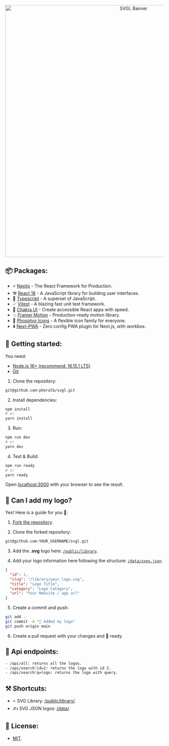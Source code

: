 <p align="center">
  <a href="https://svgl.vercel.app/" target="_blank">
    <img src="https://i.postimg.cc/1tzrP2rg/banner-corner.png" width="800px" alt="SVGL Banner" />
  </a>
</p>

## 📦 Packages:

- ⚡️ [Nextjs](https://nextjs.org/) - The React Framework for Production.
- ⚒️ [React 18](https://reactjs.org/) - A JavaScript library for building user interfaces.
- 💙 [Typescript](https://www.typescriptlang.org/) - A superset of JavaScript.
- ✅ [Vitest](https://vitest.dev/) - A blazing fast unit test framework.
- 💅 [Chakra UI](https://chakra-ui.com/) - Create accessible React apps with speed.
- 💥 [Framer Motion](https://www.framer.com/motion/) - Production-ready motion library.
- 💖 [Phosphor Icons](https://phosphoricons.com/) - A flexible icon family for everyone.
- ⬇️ [Next-PWA](https://github.com/shadowwalker/next-pwa) - Zero config PWA plugin for Next.js, with workbox.

## 🚀 Getting started:

You need:

- [Node.js 16+ (recommend: 16.15.1 LTS)](https://nodejs.org/en/)
- [Git](https://git-scm.com/book/en/v2/Getting-Started-Installing-Git)

1. Clone the repository:

```bash
git@github.com:pheralb/svgl.git
```

2. Install dependencies:

```bash
npm install
# or
yarn install
```

3. Run:

```bash
npm run dev
# or
yarn dev
```

4. Test & Build:

```bash
npm run ready
# or
yarn ready
```

Open [localhost:3000](localhost:3000) with your browser to see the result.

## 🤔 Can I add my logo?

Yes! Here is a guide for you 🥳:

1. [Fork the repository](https://github.com/pheralb/svgl/fork).

2. Clone the forked repository:

```bash
git@github.com:YOUR_USERNAME/svgl.git
```

3. Add the **.svg** logo here: [`/public/library`](https://github.com/pheralb/svgl/tree/main/public/library).

4. Add your logo information here following the structure: [`/data/svgs.json`](https://github.com/pheralb/svgl/tree/main/public/library).

```json
{
  "id": 1,
  "slug": "/library/your_logo.svg",
  "title": "Logo Title",
  "category": "Logo Category",
  "url": "Your Website / app url"
}
```

5. Create a commit and push:

```bash
git add .
git commit -m "🥰 Added my logo"
git push origin main
```

6. Create a pull request with your changes and 🥳 ready.

## 🚂 Api endpoints:

```bash
- /api/all: returns all the logos.
- /api/search?id=2: returns the logo with id 2.
- /api/search?q=logo: returns the logo with query.
```

## ⚒️ Shortcuts:

- ⭐ SVG Library: [/public/library/](https://github.com/pheralb/svgl/tree/main/public/library).
- ✍️ SVG JSON logos: [/data/](https://github.com/pheralb/svgl/tree/main/data).

## 🔑 License:

- [MIT](https://github.com/pheralb/svgl/blob/main/LICENSE).
